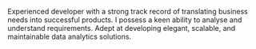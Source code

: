 Experienced developer with a strong track record of translating business needs into successful
products. I possess a keen ability to analyse and understand requirements. Adept at developing elegant, scalable, and maintainable data analytics solutions.
